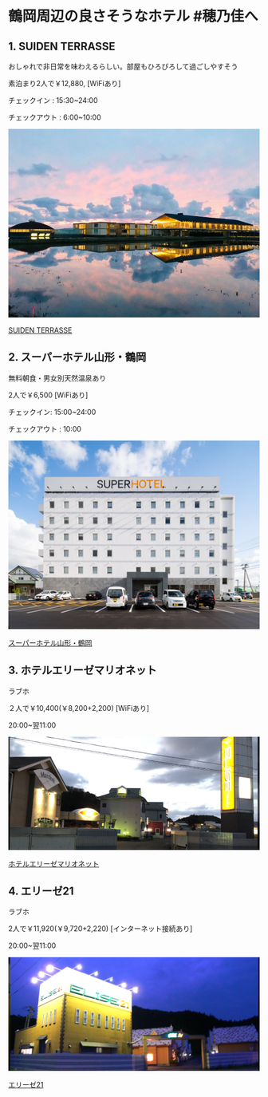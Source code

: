 # 鶴岡周辺の良さそうなホテル #穂乃佳へ

## 1. SUIDEN TERRASSE

おしゃれで非日常を味わえるらしい。部屋もひろびろして過ごしやすそう

素泊まり2人で￥12,880, [WiFiあり]

チェックイン : 15:30~24:00

チェックアウト : 6:00~10:00

![](img/01.jpg)

[SUIDEN TERRASSE](https://suiden-terrasse.yamagata-design.com/)

## 2. スーパーホテル山形・鶴岡

無料朝食・男女別天然温泉あり

2人で￥6,500 [WiFiあり]

チェックイン:  15:00~24:00

チェックアウト : 10:00

![02](img/02.jpg)

[スーパーホテル山形・鶴岡](https://www.superhotel.co.jp/s_hotels/tsuruoka/)

## 3. ホテルエリーゼマリオネット

ラブホ

２人で￥10,400(￥8,200+2,200) [WiFiあり]

20:00~翌11:00

![03](img/03.png)

[ホテルエリーゼマリオネット](https://www.hotenavi.com/e-marri/)

## 4. エリーゼ21

ラブホ

2人で￥11,920(￥9,720+2,220) [インターネット接続あり]

20:00~翌11:00

![03](img/04.png)

[エリーゼ21](https://www.hotenavi.com/e-21/)
